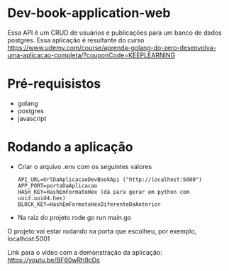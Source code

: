 # Dev-book-application-web

Essa API é um CRUD de usuários e publicações para um banco de dados postgres. Essa aplicação é resultante do curso https://www.udemy.com/course/aprenda-golang-do-zero-desenvolva-uma-aplicacao-completa/?couponCode=KEEPLEARNING

# Pré-requisistos
- golang
- postgres
- javascript

# Rodando a aplicação
- Criar o arquivo .env com os seguintes valores
  ```
  API_URL=UrlDaAplicacaoDevBookApi ("http://localhost:5000")
  APP_PORT=portaDaAplicacao  
  HASH_KEY=HashEmFormatoHex (dá para gerar em python com uuid.uuid4.hex)
  BLOCK_KEY=HashEmFormatoHexDiferenteDaAnterior
  ```
- Na raiz do projeto rode go run main.go

O projeto vai estar rodando na porta que escolheu, por exemplo, localhost:5001

Link para o vídeo com a demonstração da aplicação: https://youtu.be/BF60wRh9cDc
